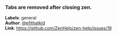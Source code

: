 ### Tabs are removed after closing zen.

**Labels**: general\
**Author**: [@efithatkid](https://github.com/efithatkid)\
**Link**: https://github.com/ZenHelp/zen-help/issues/19